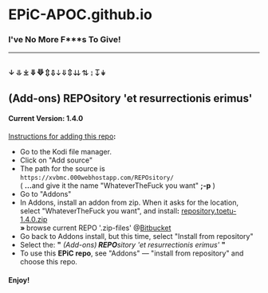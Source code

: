 <h1>EPiC-APOC.github.io</h1>
<h3>I've No More<B> F***s </B>To Give!</h3>
<hr>

<BR>
<B>&#8595;  &#10597;    &#10515;    &#10507;    &#10225;    &#8691;     &#8681;     &#8675;     &#8659;     &#8661;     &#8650;     &#8645;     &#8616;     &#8615;     &#8609;</B>
<BR>

<h2>(Add-ons)<B> REPO</B>sitory &#39;et resurrectionis erimus&#39;</h2>
<h4>Current Version: 1.4.0</h4>

<u>Instructions for adding this repo</u><B>:</B>

<p align="left">
  <ul>
    <li>Go to the Kodi file manager.</li>
    <li>Click on "Add source"</li>
    <li>The path for the source is <code>https://xvbmc.000webhostapp.com/REPOsitory/</code></li>
    ( <B>...</B>and give it the name "WhateverTheFuck you want" <B>;-p</B> )
    <li>Go to "Addons"</li>
    <li>In Addons, install an addon from zip.  When it asks for the location, <BR>select "WhateverTheFuck you want", and install<B>:</B> <a href="https://bitbucket.org/toetu/repository/raw/master/REPOsitory/zips/repository.toetu/repository.toetu-1.4.0.zip">repository.toetu-1.4.0.zip</a></li>
       <B>&#187; </B>browse current REPO &#39;.zip-files&#39; @<a href="https://bitbucket.org/toetu/repository/raw/master/REPOsitory/zips/repository.toetu/" target="_blank">Bitbucket</a></li>
    <li>Go back to Addons install, but this time, select "Install from repository"</li>
    <li>Select the: <B>"</B> <i>(Add-ons)<B> REPO</B>sitory &#39;et resurrectionis erimus&#39;</i> <B>"</B></li>
    <li>To use this <B>EPiC repo</B>, see "Addons" &mdash; "install from repository" and choose this repo.</li>
  </ul>
</p>

<h4>Enjoy!</h4>
